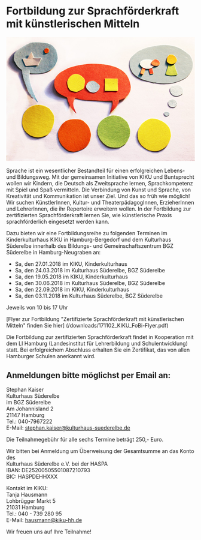 # Fortbildung zur Sprachförderkraft mit künstlerischen Mitteln

![](/img/Sprachforder.jpg)

Sprache ist ein wesentlicher Bestandteil für einen erfolgreichen Lebens-
und Bildungsweg. Mit der gemeinsamen Initiative von KIKU und Buntsprecht
wollen wir Kindern, die Deutsch als Zweitsprache lernen, Sprachkompetenz
mit Spiel und Spaß vermitteln. Die Verbindung von Kunst und Sprache, von
Kreativität und Kommunikation ist unser Ziel. Und das so früh wie
möglich! Wir suchen KünstlerInnen, Kultur- und TheaterpädagogInnen,
ErzieherInnen und LehrerInnen, die ihr Repertoire erweitern wollen. In
der Fortbildung zur zertifizierten Sprachförderkraft lernen Sie, wie
künstlerische Praxis sprachförderlich eingesetzt werden kann.

Dazu bieten wir eine Fortbildungsreihe zu folgenden Terminen im
Kinderkulturhaus KIKU in Hamburg-Bergedorf und dem Kulturhaus Süderelbe
innerhalb des Bildungs- und Gemeinschaftszentrum BGZ Süderelbe in
Hamburg-Neugraben an:

-   Sa, den 27.01.2018 im KIKU, Kinderkulturhaus
-   Sa, den 24.03.2018 im Kulturhaus Süderelbe, BGZ Süderelbe
-   Sa, den 19.05.2018 im KIKU, Kinderkulturhaus
-   Sa, den 30.06.2018 im Kulturhaus Süderelbe, BGZ Süderelbe
-   Sa, den 22.09.2018 im KIKU, Kinderkulturhaus
-   Sa, den 03.11.2018 im Kulturhaus Süderelbe, BGZ Süderelbe

Jeweils von 10 bis 17 Uhr

[Flyer zur Fortbildung "Zertifizierte Sprachförderkraft mit künstlerischen Mitteln" finden Sie hier]
(/downloads/171102_KIKU_FoBi-Flyer.pdf)

Die Fortbildung zur zertifizierten Sprachförderkraft findet in
Kooperation mit dem LI Hamburg (Landesinstitut für Lehrerbildung und
Schulentwicklung) statt. Bei erfolgreichem Abschluss erhalten Sie ein
Zertifikat, das von allen Hamburger Schulen anerkannt wird.

## Anmeldungen bitte möglichst per Email an:  
Stephan Kaiser   
Kulturhaus Süderelbe  
im BGZ Süderelbe   
Am Johannisland 2  
21147 Hamburg  
Tel.: 040-7967222  
E-Mail: <stephan.kaiser@kulturhaus-suederelbe.de>  

Die Teilnahmegebühr für alle sechs Termine beträgt 250,- Euro.  

Wir bitten bei Anmeldung um Überweisung der Gesamtsumme an das Konto des  
Kulturhaus Süderelbe e.V. bei der HASPA   
IBAN: DE25200505501087210793  
BIC: HASPDEHHXXX
  
Kontakt im KIKU:  
Tanja Hausmann  
Lohbrügger Markt 5  
21031 Hamburg  
Tel.: 040 - 739 280 95  
E-Mail: <hausmann@kiku-hh.de>

Wir freuen uns auf Ihre Teilnahme!
